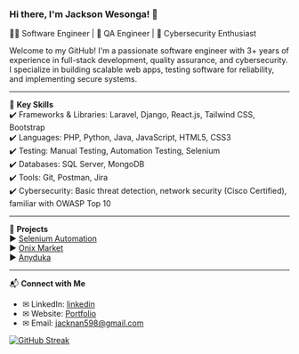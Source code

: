 ### Hi there, I'm Jackson Wesonga! 👋  
👨‍💻 Software Engineer | 🧪 QA Engineer | 🔐 Cybersecurity Enthusiast  

Welcome to my GitHub! I'm a passionate software engineer with 3+ years of experience in full-stack development, quality assurance, and cybersecurity. I specialize in building scalable web apps, testing software for reliability, and implementing secure systems.  

---

🌟 **Key Skills**  
 ✔️ Frameworks & Libraries: Laravel, Django, React.js, Tailwind CSS, Bootstrap  
 ✔️ Languages: PHP, Python, Java, JavaScript, HTML5, CSS3  
 ✔️ Testing: Manual Testing, Automation Testing, Selenium  
 ✔️ Databases: SQL Server, MongoDB  
 ✔️ Tools: Git, Postman, Jira  
 ✔️ Cybersecurity: Basic threat detection, network security (Cisco Certified), familiar with OWASP Top 10  

---

🚀 **Projects**  
▶️ [Selenium Automation](https://github.com/dev-wesonga/selenium-automation)  
▶️ [Onix Market](https://onix-market.com/)  
▶️ [Anyduka ](https://anyduka.com/)  

---

📬 **Connect with Me**  
- ✉ LinkedIn: [linkedin](https://www.linkedin.com/in/jw-2301b2356)  
- ✉ Website: [Portfolio](https://dev-wesonga.github.io)  
- ✉ Email: jacknan598@gmail.com 


[![GitHub Streak](https://streak-stats.demolab.com/?user=dev-wesonga)](https://git.io/streak-stats)
